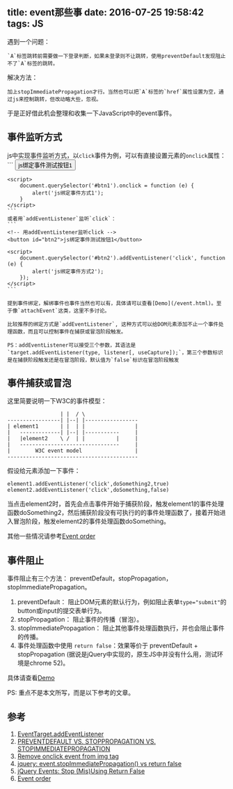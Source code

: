 title: event那些事
date: 2016-07-25 19:58:42
tags: JS
---

遇到一个问题：

    `A`标签跳转前需要做一下登录判断，如果未登录则不让跳转，使用preventDefault发现阻止不了`A`标签的跳转。

解决方法：

    加上stopImmediatePropagation才行。当然也可以把`A`标签的`href`属性设置为空，通过js来控制跳转，但改动略大些，忽视。

于是正好借此机会整理和收集一下JavaScript中的event事件。

<!-- more -->

## 事件监听方式
js中实现事件监听方式，以`click`事件为例，可以有直接设置元素的`onclick`属性：
    ```
    <!-- 直接设置元素的onclick属性 -->
    <button id="btn1">js绑定事件测试按钮1</button>

    <script>
        document.querySelector('#btn1').onclick = function (e) {
            alert('js绑定事件方式1');
        }
    </script>
    ```
    或者用`addEventListener`监听`click`：
    ```
    <!-- 用addEventListener监听click -->
    <button id="btn2">js绑定事件测试按钮1</button>

    <script>
        document.querySelector('#btn2').addEventListener('click', function (e) {
            alert('js绑定事件方式2');
        });
    </script>
    ```

    提到事件绑定，解绑事件也事件当然也可以有，具体请可以查看[Demo](/event.html)。至于像`attachEvent`这类，这里不多讨论。

    比较推荐的绑定方式是`addEventListener`, 这种方式可以给DOM元素添加不止一个事件处理函数，而且可以控制事件在捕获或冒泡阶段触发。

    PS：addEventListener可以接受三个参数，其语法是`target.addEventListener(type, listener[, useCapture]);`，第三个参数标识是在捕获阶段触发还是在冒泡阶段，默认值为`false`标识在冒泡阶段触发

## 事件捕获或冒泡
这里简要说明一下W3C的事件模型：
```
                 | |  / \
-----------------| |--| |-----------------
| element1       | |  | |                |
|   -------------| |--| |-----------     |
|   |element2    \ /  | |          |     |
|   --------------------------------     |
|        W3C event model                 |
------------------------------------------
```
假设给元素添加一下事件：
```
element1.addEventListener('click',doSomething2,true)
element2.addEventListener('click',doSomething,false)
```
当点击element2时，首先会点击事件开始于捕获阶段，触发element1的事件处理函数doSomething2，然后捕获阶段没有可执行的的事件处理函数了，接着开始进入冒泡阶段，触发element2的事件处理函数doSomething。

其他一些情况请参考[Event order](http://www.quirksmode.org/js/events_order.html)
## 事件阻止
事件阻止有三个方法： preventDefault，stopPropagation，stopImmediatePropagation。

1. preventDefault： 阻止DOM元素的默认行为，例如阻止表单`type="submit"`的button或input的提交表单行为。
2. stopPropagation： 阻止事件的传播（冒泡）。
3. stopImmediatePropagation： 阻止其他事件处理函数执行，并也会阻止事件的传播。
4. 事件处理函数中使用 `return false`：效果等价于 preventDefault + stopPropagation (据说是jQuery中实现的，原生JS中并没有什么用，测试环境是chrome 52)。

具体请查看[Demo](/event.html)

PS: 重点不是本文所写，而是以下参考的文章。

## 参考
1. [EventTarget.addEventListener](https://developer.mozilla.org/en-US/docs/Web/API/EventTarget/addEventListener)
2. [PREVENTDEFAULT VS. STOPPROPAGATION VS. STOPIMMEDIATEPROPAGATION](https://codeplanet.io/preventdefault-vs-stoppropagation-vs-stopimmediatepropagation/)
3. [Remove onclick event from img tag](http://stackoverflow.com/questions/10712219/remove-onclick-event-from-img-tag)
4. [jquery: event.stopImmediatePropagation() vs return false](http://stackoverflow.com/questions/5302903/jquery-event-stopimmediatepropagation-vs-return-false)
5. [jQuery Events: Stop (Mis)Using Return False](http://fuelyourcoding.com/jquery-events-stop-misusing-return-false/)
6. [Event order](http://www.quirksmode.org/js/events_order.html)
